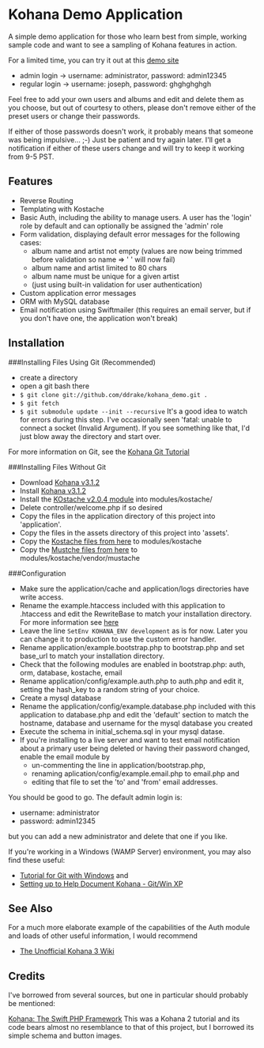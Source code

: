 Kohana Demo Application
=======================
A simple demo application for those who learn best from simple, working sample code and want to see a sampling of Kohana features in action.

For a limited time, you can try it out at this [demo site](http://optocare.angryhosting.com/)

- admin login -> username: administrator, password: admin12345
- regular login -> username: joseph, password: ghghghghgh

Feel free to add your own users and albums and edit and delete them as you choose, but out of courtesy to others, please don't remove either of the preset users or change their passwords.

If either of those passwords doesn't work, it probably means that someone was being impulsive... ;-)  Just be patient and try again later.  I'll get a notification if either of these users change and will try to keep it working from 9-5 PST.

Features
--------
- Reverse Routing
- Templating with Kostache
- Basic Auth, including the ability to manage users. A user has the 'login' role by default and can optionally be assigned the 'admin' role
- Form validation, displaying default error messages for the following cases:
  - album name and artist not empty (values are now being trimmed before validation so name => '  ' will now fail)
  - album name and artist limited to 80 chars
  - album name must be unique for a given artist
  - (just using built-in validation for user authentication)
- Custom application error messages
- ORM with MySQL database
- Email notification using Swiftmailer (this requires an email server, but if you don't have one, the application won't break)

Installation
------------
###Installing Files Using Git (Recommended)
- create a directory
- open a git bash there
- `$ git clone git://github.com/ddrake/kohana_demo.git .`
- `$ git fetch`
- `$ git submodule update --init --recursive`  It's a good idea to watch for errors during this step. I've occasionally seen 'fatal: unable to connect a socket (Invalid Argument).  If you see something like that, I'd just blow away the directory and start over.

For more information on Git, see the [Kohana Git Tutorial](http://kohanaframework.org/3.0/guide/kohana/tutorials/git)

###Installing Files Without Git
- Download [Kohana v3.1.2](http://kohanaframework.org/download)
- Install [Kohana v3.1.2](http://kohanaframework.org/3.1/guide/kohana/install)
- Install the [KOstache v2.0.4 module](http://github.com/zombor/KOstache) into modules/kostache/
- Delete controller/welcome.php if so desired
- Copy the files in the application directory of this project into 'application'.
- Copy the files in the assets directory of this project into 'assets'.
- Copy the [Kostache files from here](http://github.com/zombor/KOstache) to modules/kostache
- Copy the [Mustche files from here](http://github.com/bobthecow/mustache.php) to modules/kostache/vendor/mustache

###Configuration
- Make sure the application/cache and application/logs directories have write access.
- Rename the example.htaccess included with this application to .htaccess and edit the RewriteBase to match your installation directory.  For more information see [here](http://kohanaframework.org/3.0/guide/kohana/tutorials/clean-urls)
- Leave the line `SetEnv KOHANA_ENV development` as is for now.  Later you can change it to production to use the custom error handler.
- Rename application/example.bootstrap.php to bootstrap.php and set base_url to match your installation directory.
- Check that the following modules are enabled in bootstrap.php: auth, orm, database, kostache, email
- Rename application/config/example.auth.php to auth.php and edit it, setting the hash_key to a random string of your choice.
- Create a mysql database
- Rename the application/config/example.database.php included with this application to database.php and edit the 'default' section to match the hostname, database and username for the mysql database you created
- Execute the schema in initial_schema.sql in your mysql datase.
- If you're installing to a live server and want to test email notification about a primary user being deleted or having their password changed, enable the email module by
  - un-commenting the line in application/bootstrap.php,
  - renaming aplication/config/example.email.php to email.php and
  - editing that file to set the 'to' and 'from' email addresses.

You should be good to go.  The default admin login is:

- username: administrator
- password: admin12345

but you can add a new administrator and delete that one if you like.

If you're working in a Windows (WAMP Server) environment, you may also find these useful:

- [Tutorial for Git with Windows](http://dowdrake.com/showthread.php?400-A-nice-tutorial-for-Git-with-Windows) and
- [Setting up to Help Document Kohana - Git/Win XP](http://dowdrake.com/showthread.php?401-Setting-up-to-help-document-Kohana-Git-Win-XP)

See Also
--------
For a much more elaborate example of the capabilities of the Auth module and loads of other useful information, I would recommend

- [The Unofficial Kohana 3 Wiki](http://kerkness.ca/wiki/doku.php)

Credits
-------
I've borrowed from several sources, but one in particular should probably be mentioned:

[Kohana: The Swift PHP Framework](http://net.tutsplus.com/tutorials/php/kohana-the-swift-php-framework/)
This was a Kohana 2 tutorial and its code bears almost no resemblance to that of this project, but I borrowed its simple schema and button images.
